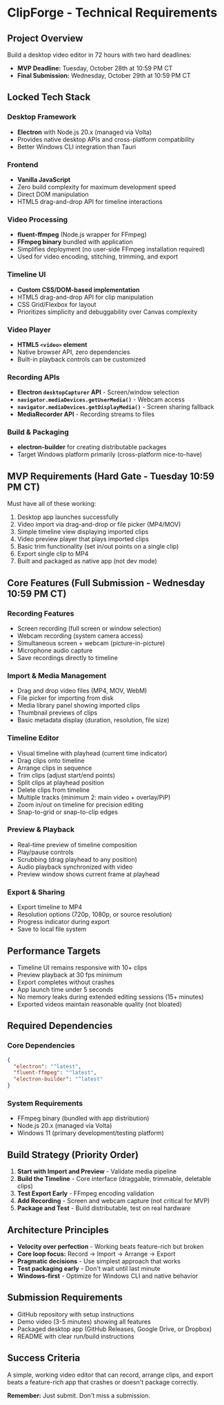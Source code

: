 # ClipForge - Technical Requirements

## Project Overview
Build a desktop video editor in 72 hours with two hard deadlines:
- **MVP Deadline:** Tuesday, October 28th at 10:59 PM CT
- **Final Submission:** Wednesday, October 29th at 10:59 PM CT

## Locked Tech Stack

### Desktop Framework
- **Electron** with Node.js 20.x (managed via Volta)
- Provides native desktop APIs and cross-platform compatibility
- Better Windows CLI integration than Tauri

### Frontend
- **Vanilla JavaScript**
- Zero build complexity for maximum development speed
- Direct DOM manipulation
- HTML5 drag-and-drop API for timeline interactions

### Video Processing
- **fluent-ffmpeg** (Node.js wrapper for FFmpeg)
- **FFmpeg binary** bundled with application
- Simplifies deployment (no user-side FFmpeg installation required)
- Used for video encoding, stitching, trimming, and export

### Timeline UI
- **Custom CSS/DOM-based implementation**
- HTML5 drag-and-drop API for clip manipulation
- CSS Grid/Flexbox for layout
- Prioritizes simplicity and debuggability over Canvas complexity

### Video Player
- **HTML5 `<video>` element**
- Native browser API, zero dependencies
- Built-in playback controls can be customized

### Recording APIs
- **Electron `desktopCapturer` API** - Screen/window selection
- **`navigator.mediaDevices.getUserMedia()`** - Webcam access
- **`navigator.mediaDevices.getDisplayMedia()`** - Screen sharing fallback
- **MediaRecorder API** - Recording streams to files

### Build & Packaging
- **electron-builder** for creating distributable packages
- Target Windows platform primarily (cross-platform nice-to-have)

## MVP Requirements (Hard Gate - Tuesday 10:59 PM CT)

Must have all of these working:
1. Desktop app launches successfully
2. Video import via drag-and-drop or file picker (MP4/MOV)
3. Simple timeline view displaying imported clips
4. Video preview player that plays imported clips
5. Basic trim functionality (set in/out points on a single clip)
6. Export single clip to MP4
7. Built and packaged as native app (not dev mode)

## Core Features (Full Submission - Wednesday 10:59 PM CT)

### Recording Features
- Screen recording (full screen or window selection)
- Webcam recording (system camera access)
- Simultaneous screen + webcam (picture-in-picture)
- Microphone audio capture
- Save recordings directly to timeline

### Import & Media Management
- Drag and drop video files (MP4, MOV, WebM)
- File picker for importing from disk
- Media library panel showing imported clips
- Thumbnail previews of clips
- Basic metadata display (duration, resolution, file size)

### Timeline Editor
- Visual timeline with playhead (current time indicator)
- Drag clips onto timeline
- Arrange clips in sequence
- Trim clips (adjust start/end points)
- Split clips at playhead position
- Delete clips from timeline
- Multiple tracks (minimum 2: main video + overlay/PiP)
- Zoom in/out on timeline for precision editing
- Snap-to-grid or snap-to-clip edges

### Preview & Playback
- Real-time preview of timeline composition
- Play/pause controls
- Scrubbing (drag playhead to any position)
- Audio playback synchronized with video
- Preview window shows current frame at playhead

### Export & Sharing
- Export timeline to MP4
- Resolution options (720p, 1080p, or source resolution)
- Progress indicator during export
- Save to local file system

## Performance Targets
- Timeline UI remains responsive with 10+ clips
- Preview playback at 30 fps minimum
- Export completes without crashes
- App launch time under 5 seconds
- No memory leaks during extended editing sessions (15+ minutes)
- Exported videos maintain reasonable quality (not bloated)

## Required Dependencies

### Core Dependencies
```json
{
  "electron": "^latest",
  "fluent-ffmpeg": "^latest",
  "electron-builder": "^latest"
}
```

### System Requirements
- FFmpeg binary (bundled with app distribution)
- Node.js 20.x (managed via Volta)
- Windows 11 (primary development/testing platform)

## Build Strategy (Priority Order)

1. **Start with Import and Preview** - Validate media pipeline
2. **Build the Timeline** - Core interface (draggable, trimmable, deletable clips)
3. **Test Export Early** - FFmpeg encoding validation
4. **Add Recording** - Screen and webcam capture (not critical for MVP)
5. **Package and Test** - Build distributable, test on real hardware

## Architecture Principles

- **Velocity over perfection** - Working beats feature-rich but broken
- **Core loop focus:** Record → Import → Arrange → Export
- **Pragmatic decisions** - Use simplest approach that works
- **Test packaging early** - Don't wait until last minute
- **Windows-first** - Optimize for Windows CLI and native behavior

## Submission Requirements

- GitHub repository with setup instructions
- Demo video (3-5 minutes) showing all features
- Packaged desktop app (GitHub Releases, Google Drive, or Dropbox)
- README with clear run/build instructions

## Success Criteria

A simple, working video editor that can record, arrange clips, and export beats a feature-rich app that crashes or doesn't package correctly.

**Remember:** Just submit. Don't miss a submission.
